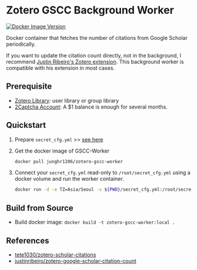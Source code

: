 # Zotero GSCC Background Worker

[![Docker Image Version](https://img.shields.io/docker/v/junghr1206/zotero-gscc-worker?style=flat-square&color=orange)](https://hub.docker.com/repository/docker/junghr1206/zotero-gscc-worker)

Docker container that fetches the number of citations from Google Scholar periodically.

If you want to update the citation count directly, not in the background, I recommend [Justin Ribeiro's Zotero extension](https://github.com/justinribeiro/zotero-google-scholar-citation-count).
This background worker is compatible with his extension in most cases.

## Prerequisite

- [Zotero Library](https://www.zotero.org/): user library or group library
- [2Captcha Account](https://2captcha.com/): A $1 balance is enough for several months.

## Quickstart

1. Prepare `secret_cfg.yml` >> [see here](https://github.com/ryul1206/zotero-gscc-background-worker/blob/main/explain_cfg.md)
3. Get the docker image of GSCC-Worker

    ```sh
    docker pull junghr1206/zotero-gscc-worker
    ```

4. Connect your `secret_cfg.yml` read-only to `/root/secret_cfg.yml` using a docker volume and run the worker container.

    ```sh
    docker run -d -e TZ=Asia/Seoul -v ${PWD}/secret_cfg.yml:/root/secret_cfg.yml:ro --name zotero-gscc-worker zotero-gscc-worker
    ```

## Build from Source

- Build docker image: `docker build -t zotero-gscc-worker:local .`

## References

- [tete1030/zotero-scholar-citations](https://github.com/tete1030/zotero-scholar-citations)
- [justinribeiro/zotero-google-scholar-citation-count](https://github.com/justinribeiro/zotero-google-scholar-citation-count)
